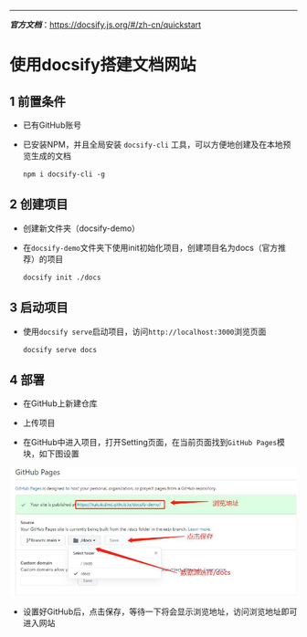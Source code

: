 ------


***官方文档***：https://docsify.js.org/#/zh-cn/quickstart

# 使用docsify搭建文档网站

## 1 前置条件

   - 已有GitHub账号

   - 已安装NPM，并且全局安装 `docsify-cli` 工具，可以方便地创建及在本地预览生成的文档

         npm i docsify-cli -g

## 2 创建项目

   - 创建新文件夹（docsify-demo）

   - 在`docsify-demo`文件夹下使用init初始化项目，创建项目名为docs（官方推荐）的项目

         docsify init ./docs
    
## 3 启动项目

   - 使用`docsify serve`启动项目，访问`http://localhost:3000`浏览页面
   
         docsify serve docs
    
## 4 部署

   - 在GitHub上新建仓库
   
   - 上传项目
   
   - 在GitHub中进入项目，打开Setting页面，在当前页面找到`GitHub Pages`模块，如下图设置
   
![](../images/github_pages.jpg)

   - 设置好GitHub后，点击保存，等待一下将会显示浏览地址，访问浏览地址即可进入网站